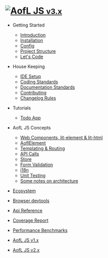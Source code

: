 <h1 class="app-name"><a class="app-name-link" data-nosearch="" href="#/"><img alt="A" js="" src="_assets/manifest/icon-48x48.png"><span>ofL JS <small>v3.x</small></span></a></h1>

- Getting Started

  - [Introduction](v3.x/getting-started/index.md)
  - [Installation](v3.x/getting-started/installation.md)
  - [Config](v3.x/getting-started/configuration.md)
  - [Project Structure](v3.x/getting-started/project-structure.md)
  - [Let's Code](v3.x/getting-started/lets-code.md)

- House Keeping

  - [IDE Setup](v3.x/housekeeping/ide-setup.md)
  - [Coding Standards](v3.x/housekeeping/coding-standards.md)
  - [Documentation Standards](v3.x/housekeeping/documentation-standards.md)
  - [Contributing](v3.x/housekeeping/contrib.md)
  - [Changelog Rules](v3.x/housekeeping/changelog-rules.md)

- Tutorials

  - [Todo App](v3.x/todo-app/index.md)

- AofL JS Concepts

  - [Web Components, lit-element & lit-html](v3.x/aofl-js-concepts/technologies.md)
  - [AoflElement](v3.x/aofl-js-concepts/aofl-element.md)
  - [Templating & Routing](v3.x/aofl-js-concepts/templating-routing.md)
  - [API Calls](v3.x/aofl-js-concepts/api-calls.md)
  - [Store](v3.x/aofl-js-concepts/store.md)
  - [Form Validation](v3.x/aofl-js-concepts/form-validation.md)
  - [i18n](v3.x/aofl-js-concepts/i18n.md)
  - [Unit Testing](v3.x/aofl-js-concepts/unit-testing.md)
  - [Some notes on architecture](v3.x/aofl-js-concepts/architecture-notes.md)

- [Ecosystem](v3.x/ecosystem/index.md)
- [Browser devtools](v3.x/devtools/index.md)
- <a href="v3.x/api-docs/index.html" target="_blank">Api Reference</a>
- <a href="https://codecov.io/gh/AgeOfLearning/aofl" target="_blank">Coverage Report</a>
- <a href="/aofl/benchmark-results/" target="_blank" rel="noopener noreferrer">Performance Benchmarks</a>
- <a href="/aofl/#/v1.x/getting-started/index" target="_blank" rel="noopener noreferrer">AofL JS v1.x</a>
- <a href="/aofl/#/v2.x/getting-started/index" target="_blank" rel="noopener noreferrer">AofL JS v2.x</a>